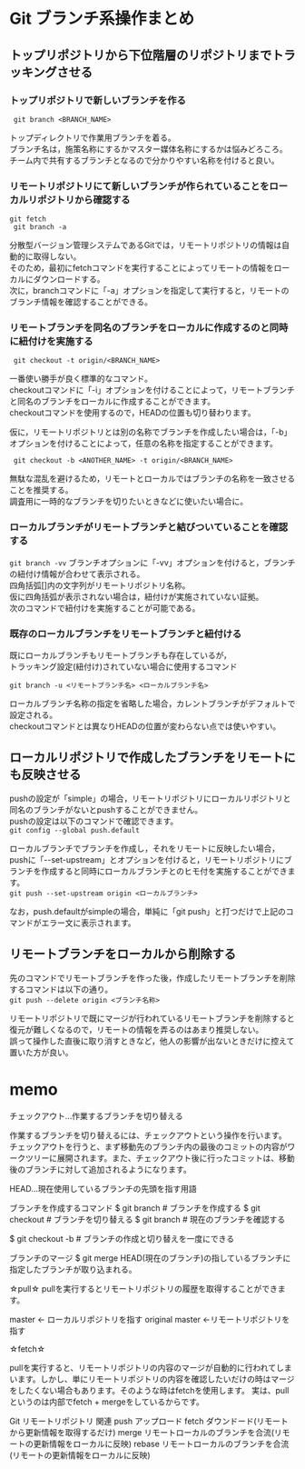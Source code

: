# Git ブランチ系操作まとめ

## トップリポジトリから下位階層のリポジトリまでトラッキングさせる

### トップリポジトリで新しいブランチを作る

`` git branch <BRANCH_NAME>``

トップディレクトリで作業用ブランチを着る。  
ブランチ名は，施策名称にするかマスター媒体名称にするかは悩みどろころ。  
チーム内で共有するブランチとなるので分かりやすい名称を付けると良い。

### リモートリポジトリにて新しいブランチが作られていることをローカルリポジトリから確認する

`` git fetch ``  
`` git branch -a``

分散型バージョン管理システムであるGitでは，リモートリポジトリの情報は自動的に取得しない。  
そのため，最初にfetchコマンドを実行することによってリモートの情報をローカルにダウンロードする。  
次に，branchコマンドに「-a」オプションを指定して実行すると，リモートのブランチ情報を確認することができる。

### リモートブランチを同名のブランチをローカルに作成するのと同時に紐付けを実施する

`` git checkout -t origin/<BRANCH_NAME>``

一番使い勝手が良く標準的なコマンド。  
checkoutコマンドに「-i」オプションを付けることによって，リモートブランチと同名のブランチをローカルに作成することができます。  
checkoutコマンドを使用するので，HEADの位置も切り替わります。  

仮に，リモートリポジトリとは別の名称でブランチを作成したい場合は，「-b」オプションを付けることによって，任意の名称を指定することができます。

`` git checkout -b <ANOTHER_NAME> -t origin/<BRANCH_NAME>``

無駄な混乱を避けるため，リモートとローカルではブランチの名称を一致させることを推奨する。  
調査用に一時的なブランチを切りたいときなどに使いたい場合に。

### ローカルブランチがリモートブランチと結びついていることを確認する

``git branch -vv``
ブランチオプションに「-vv」オプションを付けると，ブランチの紐付け情報が合わせて表示される。  
四角括弧[]内の文字列がリモートリポジトリ名称。  
仮に四角括弧が表示されない場合は，紐付けが実施されていない証拠。  
次のコマンドで紐付けを実施することが可能である。

### 既存のローカルブランチをリモートブランチと紐付ける

既にローカルブランチもリモートブランチも存在しているが，  
トラッキング設定(紐付け)されていない場合に使用するコマンド

``git branch -u <リモートブランチ名> <ローカルブランチ名>``

ローカルブランチ名称の指定を省略した場合，カレントブランチがデフォルトで設定される。  
checkoutコマンドとは異なりHEADの位置が変わらない点では使いやすい。

## ローカルリポジトリで作成したブランチをリモートにも反映させる
pushの設定が「simple」の場合，リモートリポジトリにローカルリポジトリと同名のブランチがないとpushすることができません。  
pushの設定は以下のコマンドで確認できます。  
`` git config --global push.default ``  

ローカルブランチでブランチを作成し，それをリモートに反映したい場合，pushに「--set-upstream」とオプションを付けると，リモートリポジトリにブランチを作成すると同時にローカルブランチとのヒモ付を実施することができます。  
`` git push --set-upstream origin <ローカルブランチ> ``

なお，push.defaultがsimpleの場合，単純に「git push」と打つだけで上記のコマンドがエラー文に表示されます。

## リモートブランチをローカルから削除する
先のコマンドでリモートブランチを作った後，作成したリモートブランチを削除するコマンドは以下の通り。  
`` git push --delete origin <ブランチ名称> ``  

リモートリポジトリで既にマージが行われているリモートブランチを削除すると復元が難しくなるので，リモートの情報を弄るのはあまり推奨しない。  
誤って操作した直後に取り消すときなど，他人の影響が出ないときだけに控えて置いた方が良い。




# memo
チェックアウト…作業するブランチを切り替える

作業するブランチを切り替えるには、チェックアウトという操作を行います。 チェックアウトを行うと、まず移動先のブランチ内の最後のコミットの内容がワークツリーに展開されます。また、チェックアウト後に行ったコミットは、移動後のブランチに対して追加されるようになります。



HEAD…現在使用しているブランチの先頭を指す用語


ブランチを作成するコマンド
$ git branch <branchname>		# ブランチを作成する
$ git checkout <branchname>		# ブランチを切り替える
$ git branch 					# 現在のブランチを確認する


$ git checkout -b <branchname> # ブランチの作成と切り替えを一度にできる

ブランチのマージ
$ git merge <targetbranch>
HEAD(現在のブランチ)の指しているブランチに指定したブランチが取り込まれる。


☆pull☆
pullを実行するとリモートリポジトリの履歴を取得することができます。

master 				← ローカルリポジトリを指す
original master 	←リモートリポジトリを指す

☆fetch☆

pullを実行すると、リモートリポジトリの内容のマージが自動的に行われてしまいます。しかし、単にリモートリポジトリの内容を確認したいだけの時はマージをしたくない場合もあります。そのような時はfetchを使用します。
実は、pullというのは内部でfetch + mergeをしているからです。


Git リモートリポジトリ 関連
push アップロード
fetch ダウンドード(リモートから更新情報を取得するだけ)
merge リモートローカルのブランチを合流(リモートの更新情報をローカルに反映)
rebase リモートローカルのブランチを合流(リモートの更新情報をローカルに反映)
